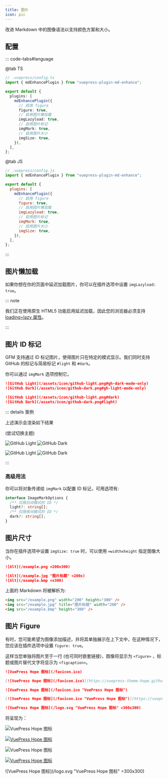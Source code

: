 ```yaml
---
title: 图片
icon: pic
---
```


改进 Markdown 中的图像语法以支持颜色方案和大小。

<!-- more -->

## 配置

::: code-tabs#language

@tab TS

```ts {7-14}
// .vuepress/config.ts
import { mdEnhancePlugin } from "vuepress-plugin-md-enhance";

export default {
  plugins: [
    mdEnhancePlugin({
      // 启用 figure
      figure: true,
      // 启用图片懒加载
      imgLazyload: true,
      // 启用图片标记
      imgMark: true,
      // 启用图片大小
      imgSize: true,
    }),
  ],
};
```

@tab JS

```js {7-14}
// .vuepress/config.js
import { mdEnhancePlugin } from "vuepress-plugin-md-enhance";

export default {
  plugins: [
    mdEnhancePlugin({
      // 启用 figure
      figure: true,
      // 启用图片懒加载
      imgLazyload: true,
      // 启用图片标记
      imgMark: true,
      // 启用图片大小
      imgSize: true,
    }),
  ],
};
```

:::

## 图片懒加载

如果你想在你的页面中延迟加载图片，你可以在插件选项中设置 `imgLazyload: true`。

::: note

我们正在使用原生 HTML5 功能启用延迟加载，因此您的浏览器必须支持 [loading=lazy 属性](https://caniuse.com/loading-lazy-attr)。

:::

## 图片 ID 标记

GFM 支持通过 ID 标记图片，使得图片只在特定的模式显示。我们同时支持 GitHub 的标记与简易标记 `#light` 和 `#dark`。

你可以通过 `imgMark` 选项控制它。

```md
![GitHub Light](/assets/icon/github-light.png#gh-dark-mode-only)
![GitHub Dark](/assets/icon/github-dark.png#gh-light-mode-only)

![GitHub Light](/assets/icon/github-light.png#dark)
![GitHub Dark](/assets/icon/github-dark.png#light)
```

::: details 案例

上述演示会渲染如下结果

<AppearanceSwitch /> (尝试切换主题)

![GitHub Light](/assets/icon/github-light.png#gh-dark-mode-only)
![GitHub Dark](/assets/icon/github-dark.png#gh-light-mode-only)

![GitHub Light](/assets/icon/github-light.png#dark)
![GitHub Dark](/assets/icon/github-dark.png#light)

:::

### 高级用法

你可以将对象传递给 `imgMark` 以配置 ID 标记，可用选项有:

```ts
interface ImageMarkOptions {
  /** 仅限日间模式的 ID */
  light?: string[];
  /** 仅限夜间模式的 ID */
  dark?: string[];
}
```

## 图片尺寸

当你在插件选项中设置 `imgSize: true` 时，可以使用 `=widthxheight` 指定图像大小。

```md
![Alt](/example.png =200x300)

![Alt](/example.jpg "图片标题" =200x)
![Alt](/example.bmp =x300)
```

上面的 Markdown 将被解析为:

```html
<img src="/example.png" width="200" height="300" />
<img src="/example.jpg" title="图片标题" width="200" />
<img src="/example.bmp" height="300" />
```

## 图片 Figure

有时，您可能希望为图像添加描述，并将其单独展示在上下文中，在这种情况下，您应该在插件选项中设置 `figure: true`。

这样当您单独将图片至于一行 (也可同时嵌套链接)，图像将显示为 `<figure>` ，标题或图片替代文字将显示为 `<figcaption>`。

```md
![VuePress Hope 图标](/favicon.ico)

[![VuePress Hope 图标](/favicon.ico)](https://vuepress-theme-hope.github.io/)

![VuePress Hope 图标](/favicon.ico "VuePress Hope 图标")

[![VuePress Hope 图标](/favicon.ico "VuePress Hope 图标")](https://vuepress-theme-hope.github.io/)

![VuePress Hope 图标](/logo.svg "VuePress Hope 图标" =300x300)
```

将呈现为：

![VuePress Hope 图标](/favicon.ico)

[![VuePress Hope 图标](/favicon.ico)](https://vuepress-theme-hope.github.io/)

![VuePress Hope 图标](/favicon.ico "VuePress Hope 图标")

[![VuePress Hope 图标](/favicon.ico "VuePress Hope 图标")](https://vuepress-theme-hope.github.io/)

![VuePress Hope 图标](/logo.svg "VuePress Hope 图标" =300x300)

<script setup lang="ts">
import AppearanceSwitch from "@theme-hope/modules/outlook/components/AppearanceSwitch"
</script>

```

```
